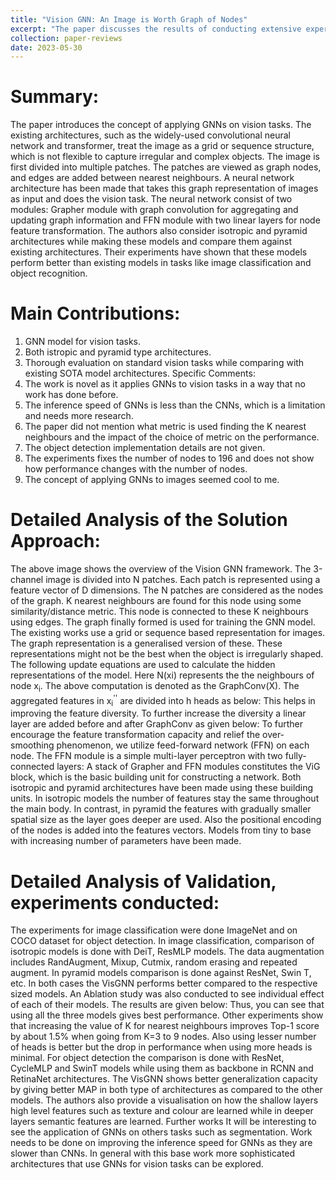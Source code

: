 ```yaml
---
title: "Vision GNN: An Image is Worth Graph of Nodes"
excerpt: "The paper discusses the results of conducting extensive experiments with a synthetic graph generator that can generate graphs having controlled characteristics for fine-grained analysis for node classification tasks."
collection: paper-reviews
date: 2023-05-30
---
```


Summary:
======
The paper introduces the concept of applying GNNs on vision tasks. The existing architectures,
such as the widely-used convolutional neural network and transformer, treat the image as a grid
or sequence structure, which is not flexible to capture irregular and complex objects. The image
is first divided into multiple patches. The patches are viewed as graph nodes, and edges are
added between nearest neighbours. A neural network architecture has been made that takes
this graph representation of images as input and does the vision task. The neural network
consist of two modules: Grapher module with graph convolution for aggregating and updating
graph information and FFN module with two linear layers for node feature transformation. The
authors also consider isotropic and pyramid architectures while making these models and
compare them against existing architectures. Their experiments have shown that these models
perform better than existing models in tasks like image classification and object recognition.

Main Contributions:
======
1. GNN model for vision tasks.
2. Both istropic and pyramid type architectures.
3. Thorough evaluation on standard vision tasks while comparing with existing SOTA model
architectures.
Specific Comments:
1. The work is novel as it applies GNNs to vision tasks in a way that no work has done
before.
2. The inference speed of GNNs is less than the CNNs, which is a limitation and needs
more research.
3. The paper did not mention what metric is used finding the K nearest neighbours and the
impact of the choice of metric on the performance.
4. The object detection implementation details are not given.
5. The experiments fixes the number of nodes to 196 and does not show how performance
changes with the number of nodes.
6. The concept of applying GNNs to images seemed cool to me.

Detailed Analysis of the Solution Approach:
======
The above image shows the overview of the Vision GNN framework. The 3-channel image is
divided into N patches. Each patch is represented using a feature vector of D dimensions. The
N patches are considered as the nodes of the graph. K nearest neighbours are found for this
node using some similarity/distance metric. This node is connected to these K neighbours using
edges. The graph finally formed is used for training the GNN model.
The existing works use a grid or sequence based representation for images. The graph
representation is a generalised version of these. These representations might not be the best
when the object is irregularly shaped.
The following update equations are used to calculate the hidden representations of the model.
Here N(xi) represents the the neighbours of node x<sub>i</sub>. The above computation is denoted as the
GraphConv(X). The aggregated features in x<sub>i</sub><sup>''</sup> are divided into h heads as below:
This helps in improving the feature diversity. To further increase the diversity a linear layer are
added before and after GraphConv as given below:
To further encourage the feature transformation capacity and relief the over-smoothing
phenomenon, we utilize feed-forward network (FFN) on each node. The FFN module is a simple
multi-layer perceptron with two fully-connected layers:
A stack of Grapher and FFN modules constitutes the ViG block, which is the basic building unit
for constructing a network.
Both isotropic and pyramid architectures have been made using these building units. In isotropic
models the number of features stay the same throughout the main body. In contrast, in pyramid
the features with gradually smaller spatial size as the layer goes deeper are used. Also the
positional encoding of the nodes is added into the features vectors. Models from tiny to base
with increasing number of parameters have been made.

Detailed Analysis of Validation, experiments conducted:
======
The experiments for image classification were done ImageNet and on COCO dataset for object
detection. In image classification, comparison of isotropic models is done with DeiT, ResMLP
models. The data augmentation includes RandAugment, Mixup, Cutmix, random erasing and
repeated augment. In pyramid models comparison is done against ResNet, Swin T, etc. In both
cases the VisGNN performs better compared to the respective sized models.
An Ablation study was also conducted to see individual effect of each of their models. The
results are given below:
Thus, you can see that using all the three models gives best performance. Other experiments
show that increasing the value of K for nearest neighbours improves Top-1 score by about 1.5%
when going from K=3 to 9 nodes. Also using lesser number of heads is better but the drop in
performance when using more heads is minimal.
For object detection the comparison is done with ResNet, CycleMLP and SwinT models while
using them as backbone in RCNN and RetinaNet architectures. The VisGNN shows better
generalization capacity by giving better MAP in both type of architectures as compared to the
other models.
The authors also provide a visualisation on how the shallow layers high level features such as
texture and colour are learned while in deeper layers semantic features are learned.
Further works
It will be interesting to see the application of GNNs on others tasks such as segmentation. Work
needs to be done on improving the inference speed for GNNs as they are slower than CNNs. In
general with this base work more sophisticated architectures that use GNNs for vision tasks can
be explored.